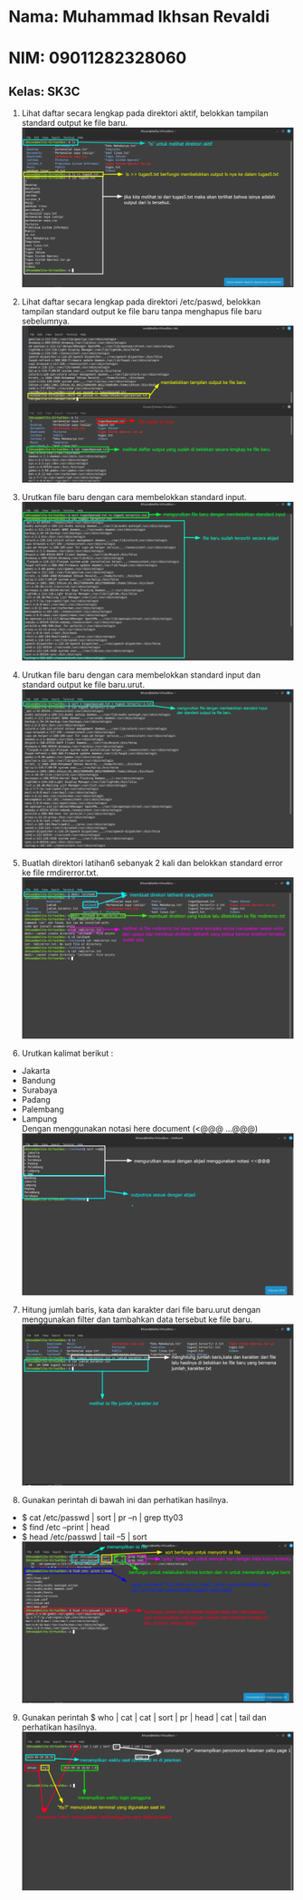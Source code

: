 # Nama: Muhammad Ikhsan Revaldi
# NIM: 09011282328060
## Kelas: SK3C

1. Lihat daftar secara lengkap pada direktori aktif, belokkan tampilan standard output ke file baru. ![gambar 1](https://github.com/Hiratsuu/Tugas-Praktikum-4_Muhammad-Ikhsan-Revaldi_09011282328060_SK3C/blob/main/Tugas%205%20praktikum%204/step%201.png?raw=true)
   
2. Lihat daftar secara lengkap pada direktori /etc/paswd, belokkan tampilan standard output ke file baru tanpa menghapus file baru sebelumnya. ![gambar 2](https://github.com/Hiratsuu/Tugas-Praktikum-4_Muhammad-Ikhsan-Revaldi_09011282328060_SK3C/blob/main/Tugas%205%20praktikum%204/step%202.png?raw=true)
   
3. Urutkan file baru dengan cara membelokkan standard input. ![gambar 3](https://github.com/Hiratsuu/Tugas-Praktikum-4_Muhammad-Ikhsan-Revaldi_09011282328060_SK3C/blob/main/Tugas%205%20praktikum%204/step%203.png?raw=true)
   
4. Urutkan file baru dengan cara membelokkan standard input dan standard output ke file baru.urut. ![gambar 4](https://github.com/Hiratsuu/Tugas-Praktikum-4_Muhammad-Ikhsan-Revaldi_09011282328060_SK3C/blob/main/Tugas%205%20praktikum%204/step%204.jpg?raw=true)
   
5. Buatlah direktori latihan6 sebanyak 2 kali dan belokkan standard error ke file rmdirerror.txt. ![gambar 5](https://github.com/Hiratsuu/Tugas-Praktikum-4_Muhammad-Ikhsan-Revaldi_09011282328060_SK3C/blob/main/Tugas%205%20praktikum%204/step%205.png?raw=true)
  
6.  Urutkan kalimat berikut :  
- Jakarta  
- Bandung  
- Surabaya  
- Padang  
- Palembang  
- Lampung  
Dengan menggunakan notasi here document (<@@@ …@@@)
![gambar 6](https://github.com/Hiratsuu/Tugas-Praktikum-4_Muhammad-Ikhsan-Revaldi_09011282328060_SK3C/blob/main/Tugas%205%20praktikum%204/step%206.png?raw=true)

7. Hitung jumlah baris, kata dan karakter dari file baru.urut dengan menggunakan filter dan tambahkan data tersebut ke file baru.
  ![gambar 7](https://github.com/Hiratsuu/Tugas-Praktikum-4_Muhammad-Ikhsan-Revaldi_09011282328060_SK3C/blob/main/Tugas%205%20praktikum%204/step%207.png?raw=true)
  
8. Gunakan perintah di bawah ini dan perhatikan hasilnya. 
- $ cat /etc/passwd | sort | pr –n | grep tty03  
- $ find /etc –print | head  
- $ head /etc/passwd | tail –5 | sort
  ![gambar 8](https://github.com/Hiratsuu/Tugas-Praktikum-4_Muhammad-Ikhsan-Revaldi_09011282328060_SK3C/blob/main/Tugas%205%20praktikum%204/step%208.png?raw=true)
  
9. Gunakan perintah $ who | cat | cat | sort | pr | head | cat | tail dan perhatikan hasilnya. ![gambar 9](https://github.com/Hiratsuu/Tugas-Praktikum-4_Muhammad-Ikhsan-Revaldi_09011282328060_SK3C/blob/main/Tugas%205%20praktikum%204/step%209.png?raw=true)

